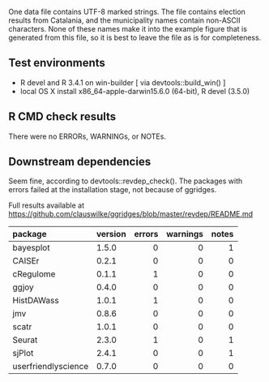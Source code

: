 
One data file contains UTF-8 marked strings. The file contains election results from Catalania, and the municipality names contain non-ASCII characters. None of these names make it into the example figure that is generated from this file, so it is best to leave the file as is for completeness.

## Test environments
* R devel and R 3.4.1 on win-builder [ via devtools::build_win() ]
* local OS X install x86_64-apple-darwin15.6.0 (64-bit), R devel (3.5.0)

## R CMD check results
There were no ERRORs, WARNINGs, or NOTEs.

## Downstream dependencies
Seem fine, according to devtools::revdep_check().
The packages with errors failed at the installation stage,
not because of ggridges.

Full results available at https://github.com/clauswilke/ggridges/blob/master/revdep/README.md

|package             |version | errors| warnings| notes|
|:-------------------|:-------|------:|--------:|-----:|
|bayesplot           |1.5.0   |      0|        0|     1|
|CAISEr              |0.2.1   |      0|        0|     0|
|cRegulome           |0.1.1   |      1|        0|     0|
|ggjoy               |0.4.0   |      0|        0|     0|
|HistDAWass          |1.0.1   |      1|        0|     0|
|jmv                 |0.8.6   |      0|        0|     0|
|scatr               |1.0.1   |      0|        0|     0|
|Seurat              |2.3.0   |      1|        0|     1|
|sjPlot              |2.4.1   |      0|        0|     1|
|userfriendlyscience |0.7.0   |      0|        0|     0|
